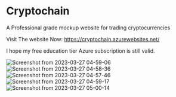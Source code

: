 # Cryptochain
A Professional grade mockup website for trading cryptocurrencies


Visit The website Now: https://cryptochain.azurewebsites.net/

I hope my free education tier Azure subscription is still valid. 



![Screenshot from 2023-03-27 04-59-06](https://github.com/spectkiller/Cryptochain/assets/37000900/103c93ef-5e78-4cad-992d-b662960d4a94)
![Screenshot from 2023-03-27 04-58-36](https://github.com/spectkiller/Cryptochain/assets/37000900/cbf9584c-a67b-4c6b-882a-4cf681626254)
![Screenshot from 2023-03-27 04-57-46](https://github.com/spectkiller/Cryptochain/assets/37000900/a6100d9c-046c-468e-afb5-4beab5ef2b46)
![Screenshot from 2023-03-27 04-59-17](https://github.com/spectkiller/Cryptochain/assets/37000900/2e588d4c-caef-4449-aa37-89e0c44f7eff)
![Screenshot from 2023-03-27 05-00-14](https://github.com/spectkiller/Cryptochain/assets/37000900/3f4c7905-ec5e-44ca-8d40-628aa3b97200)

